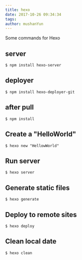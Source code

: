 ```yaml
---
title: hexo
date: 2017-10-26 09:34:34
tags:
author: mushanYun
---
```




Some commands for Hexo

<!--more-->

## server

```
$ npm install hexo-server
```

## deployer

```
$ npm install hexo-deployer-git
```

## after pull

```
$ npm install
```

## Create a "HelloWorld"

```
$ hexo new "HellowWorld"
```

## Run server

```
$ hexo server
```

## Generate static files

```
$ hexo generate
```

## Deploy to remote sites

```
$ hexo deploy
```

## Clean local date

```
$ hexo clean
```

